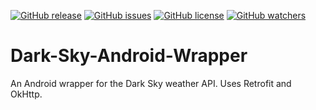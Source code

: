[![GitHub release](https://img.shields.io/github/release/charliealbright/darkskyandroid.svg?maxAge=2592000)](https://github.com/charliealbright/DarkSkyAndroid/releases)
[![GitHub issues](https://img.shields.io/github/issues/charliealbright/darkskyandroid.svg)](https://github.com/charliealbright/CircleProgressBar/issues)
[![GitHub license](https://img.shields.io/badge/license-Apache%202.0-lightgrey.svg)](https://raw.githubusercontent.com/charliealbright/DarkSkyAndroid/master/LICENSE)
[![GitHub watchers](https://img.shields.io/github/watchers/charliealbright/darkskyandroid.svg?style=social&label=Watch&maxAge=2592000)]()

# Dark-Sky-Android-Wrapper
An Android wrapper for the Dark Sky weather API. Uses Retrofit and OkHttp.
